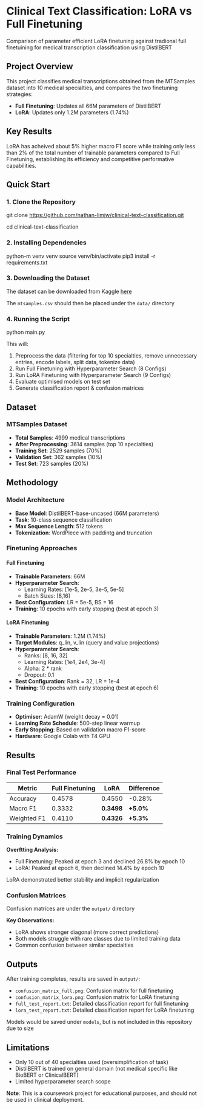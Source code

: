 # Clinical Text Classification: LoRA vs Full Finetuning

Comparison of parameter efficient LoRA finetuning against tradional full finetuining for medical transcription classification using DistilBERT

## Project Overview

This project classifies medical transcriptions obtained from the MTSamples dataset into 10 medical specialties, and compares the two finetuning strategies:

- **Full Finetuning**: Updates all 66M parameters of DistilBERT
- **LoRA**: Updates only 1.2M parameters (1.74%)

## Key Results

LoRA has acheived about 5% higher macro F1 score while training only less than 2% of the total number of trainable parameters compared to Full Finetuning, establishing its efficiency and competitive performative capabilities.

## Quick Start

### 1. Clone the Repository

git clone https://github.com/nathan-limjw/clinical-text-classification.git

cd clinical-text-classification

### 2. Installing Dependencies

python-m venv venv
source venv/bin/activate
pip3 install -r requirements.txt

### 3. Downloading the Dataset

The dataset can be downloaded from Kaggle [here](https://www.kaggle.com/datasets/tboyle10/medicaltranscriptions)

The `mtsamples.csv` should then be placed under the `data/` directory

### 4. Running the Script

python main.py

This will: 
1. Preprocess the data (filtering for top 10 specialties, remove unnecessary entries, encode labels, split data, tokenize data)
2. Run Full Finetuning with Hyperparameter Search (8 Configs)
3. Run LoRA Finetuning with Hyperparameter Search (9 Configs)
4. Evaluate optimised models on test set
5. Generate classification report & confusion matrices

## Dataset

### MTSamples Dataset
- **Total Samples**: 4999 medical transcriptions
- **After Preprocessing**: 3614 samples (top 10 specialties)
- **Training Set**: 2529 samples (70%)
- **Validation Set**: 362 samples (10%)
- **Test Set**: 723 samples (20%)

## Methodology

### Model Architecture
- **Base Model**: DistilBERT-base-uncased (66M parameters)
- **Task**: 10-class sequence classification
- **Max Sequence Length**: 512 tokens
- **Tokenization**: WordPiece with paddintg and truncation

### Finetuning Approaches

#### Full Finetuning
- **Trainable Parameters**: 66M
- **Hyperparameter Search**:
    - Learning Rates: [1e-5, 2e-5, 3e-5, 5e-5]
    - Batch Sizes: [8,16]
- **Best Configuration**: LR = 5e-5, BS = 16
- **Training**: 10 epochs with early stopping (best at epoch 3)

#### LoRA Finetuning
- **Trainable Parameters**: 1.2M (1.74%)
- **Target Modules**: q_lin, v_lin (query and value projections)
- **Hyperparameter Search**:
    - Ranks: [8, 16, 32]
    - Learning Rates: [1e4, 2e4, 3e-4]
    - Alpha: 2 * rank
    - Dropout: 0.1
- **Best Configuration**: Rank = 32, LR = 1e-4
- **Training**: 10 epochs with early stopping (best at epoch 6)

### Training Configuration
- **Optimiser**: AdamW (weight decay = 0.01)
- **Learning Rate Schedule**: 500-step linear warmup
- **Early Stopping**: Based on validation macro F1-score
- **Hardware**: Google Colab with T4 GPU

## Results

### Final Test Performance

| Metric | Full Finetuning | LoRA | Difference|
| -------- | ------------ | ------| ----------- |
| Accuracy | 0.4578 | 0.4550 | -0.28% |
| Macro F1 | 0.3332 | **0.3498** | **+5.0%** |
| Weighted F1 | 0.4110 | **0.4326** | **+5.3%** |

### Training Dynamics

**Overftting Analysis:**
- Full Finetuning: Peaked at epoch 3 and declined 26.8% by epoch 10
- LoRA: Peaked at epoch 6, then declined 14.4% by epoch 10

LoRA demonstrated better stability and implicit regularization

### Confusion Matrices

Confusion matrices are under the `output/` directory

**Key Observations:**
- LoRA shows stronger diagonal (more correct predictions)
- Both models struggle with rare classes due to limited training data
- Common confusion between similar specialties

## Outputs

After training completes, results are saved in `output/`:

- `confusion_matrix_full.png`: Confusion matrix for full finetuning
- `confusion_matrix_lora.png`: Confusion matrix for LoRA finetuning
- `full_test_report.txt`: Detailed classification report for full finetuning
- `lora_test_report.txt`: Detailed classification report for LoRA finetuning

Models would be saved under `models`, but is not included in this repository due to size

## Limitations

- Only 10 out of 40 specialties used (oversimplification of task)
- DistilBERT is trained on general domain (not medical specific like BioBERT or ClinicalBERT)
- Limited hyperparameter search scope

**Note**: This is a coursework project for educational purposes, and should not be used in clinical deployment.